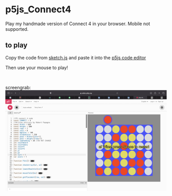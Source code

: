 # p5js_Connect4
Play my handmade version of Connect 4 in your browser. Mobile not supported.

## to play
Copy the code from [sketch.js] and paste it into the [p5js code editor]

Then use your mouse to play!

<br/>

screengrab:
![test](https://github.com/rpeepz/p5js_Connect4/blob/main/Screen%20Shot%202023-07-01%20at%2010.14.17%20PM.png "sample") <br>


[sketch.js]: https://raw.githubusercontent.com/rpeepz/p5js_Connect4/refs/heads/main/sketch.js "code"
[p5js code editor]: https://editor.p5js.org "p5js"
